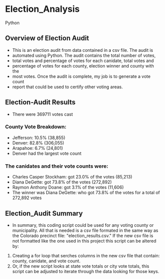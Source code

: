 # Election_Analysis
Python 
## Overview of Election Audit
-	This is an election audit from data contained in a csv file. The audit is 
-	automated using Python. The audit contains the total number of votes, 
-	total votes and percentage of votes for each canidate, 	total votes and 
-	percentage of votes for each county, election winner and county with the 
-	most votes. Once the audit is complete, my job is to generate a vote count 
-	report that could be used to certify other voting areas.
	
## Election-Audit Results
-	There were 369711 votes cast
### County Vote Breakdown:
-	Jefferson: 10.5% (38,855)
-	Denver: 82.8% (306,055)
-	Arapahoe: 6.7% (24,801)
-	Denver had the largest vote count
### The canidates and their vote counts were:
-	Charles Casper Stockham: got 23.0% of the votes (85,213)
-	Diana DeGette: got 73.8% of the votes (272,892)
-	Raymon Anthony Doane: got 3.1% of the votes (11,606)
-	The winner was Diana DeGette:  who got 73.8% of the votes for a total of 
	272,892 votes

## Election_Audit Summary
-	In summary, this coding script could be used for any voting county or 
	municipality. All that is needed is a csv file formated in the same way
	as the Colorado precinct file: "election_results.csv." If the new csv file
	is not formatted like the one used in this project this script can be
	altered by:
1) Creating a for loop that serches columns in the new csv file that contain: 
   county, canidate, and vote count.
2) Or, if the new script looks at state vote totals or city vote totals, this
   script can be adjusted to iterate through the data looking for those keys.
